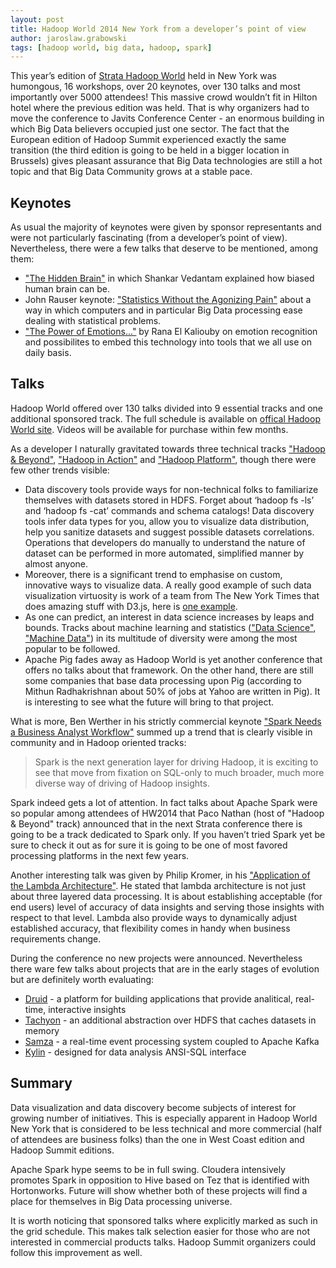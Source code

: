 ```yaml
---
layout: post
title: Hadoop World 2014 New York from a developer’s point of view 
author: jaroslaw.grabowski
tags: [hadoop world, big data, hadoop, spark]
---
```

This year’s edition of [Strata Hadoop World](http://strataconf.com/stratany2014) held in New York was humongous, 16
workshops, over 20 keynotes, over 130 talks and most importantly over 5000 attendees! This massive crowd wouldn’t fit in 
Hilton hotel where the previous edition was held. That is why organizers had to move the conference to Javits Conference
Center - an enormous building in which Big Data believers occupied just one sector. The fact that the European edition of
Hadoop Summit experienced exactly the same transition (the third edition is going to be held in a bigger location in
Brussels) gives pleasant assurance that Big Data technologies are still a hot topic and that Big Data Community grows
at a stable pace.

## Keynotes

As usual the majority of keynotes were given by sponsor representants and were not particularly fascinating (from a 
developer’s point of view). Nevertheless, there were a few talks that deserve to be mentioned, among them:

* ["The Hidden Brain"](http://youtu.be/7mpe6luA5Os) in which Shankar Vedantam explained how biased human brain can be.
* John Rauser keynote: ["Statistics Without the Agonizing Pain"](http://youtu.be/5Dnw46eC-0o) about a way in which 
computers and in particular Big Data processing ease dealing with statistical problems.
* ["The Power of Emotions..."](http://youtu.be/X97XQ-bIBig) by Rana El Kaliouby on emotion recognition and 
possibilites to embed this technology into tools that we all use on daily basis.


## Talks

Hadoop World offered over 130 talks divided into 9 essential tracks and one additional sponsored track. The full 
schedule is available on 
[offical Hadoop World site](http://strataconf.com/stratany2014/public/schedule/grid/public/2014-10-16). Videos will be 
available for purchase within few months.

As a developer I naturally gravitated towards three technical tracks 
["Hadoop & Beyond"](http://strataconf.com/stratany2014/public/schedule/topic/1172), 
["Hadoop in Action"](http://strataconf.com/stratany2014/public/schedule/topic/1174) and 
["Hadoop Platform"](http://strataconf.com/stratany2014/public/schedule/topic/1173), though there were few other trends 
visible:

* Data discovery tools provide ways for non-technical folks to familiarize themselves with datasets stored in HDFS. 
Forget about ‘hadoop fs -ls’ and ‘hadoop fs -cat’ commands and schema catalogs! Data discovery tools infer data types 
for you, allow you to visualize data distribution, help you sanitize datasets and suggest possible datasets 
correlations. Operations that developers do manually to understand the nature of dataset can be performed in more automated, 
simplified manner by almost anyone.
* Moreover, there is a significant trend to emphasise on custom, innovative ways to visualize data. A 
really good example of such data visualization virtuosity is work of a team from The New York Times that does amazing 
stuff with D3.js, here is 
[one example](http://www.nytimes.com/interactive/2014/06/05/upshot/how-the-recession-reshaped-the-economy-in-255-charts.html).
* As one can predict, an interest in data science increases by leaps and bounds. Tracks about machine learning and 
statistics (["Data Science"](http://strataconf.com/stratany2014/public/schedule/topic/1170), 
["Machine Data"](http://strataconf.com/stratany2014/public/schedule/topic/1176)) in its multitude of diversity were among 
the most popular to be followed.
* Apache Pig fades away as Hadoop World is yet another conference that offers no talks about that framework. On the 
other hand, there are still some companies that base data processing upon Pig (according to Mithun Radhakrishnan 
about 50% of jobs at Yahoo are written in Pig). It is interesting to see what the future will bring to that project.

What is more, Ben Werther in his strictly commercial keynote 
["Spark Needs a Business Analyst Workflow"](http://youtu.be/V7Ad37kwsxE) summed up a trend that is clearly visible in 
community and in Hadoop oriented tracks:
> Spark is the next generation layer for driving Hadoop, it is exciting to see that move from fixation on SQL-only to 
much broader, much more diverse way of driving of Hadoop insights.

Spark indeed gets a lot of attention. In fact talks about Apache Spark were so popular among attendees of HW2014 that 
Paco Nathan (host of "Hadoop & Beyond" track) announced that in the next Strata conference there is going to be a track 
dedicated to Spark only.
If you haven’t tried Spark yet be sure to check it out as for sure it is going to be one of most favored processing 
platforms in the next few years. 

Another interesting talk was given by Philip Kromer, in his 
["Application of the Lambda Architecture"](http://strataconf.com/stratany2014/public/schedule/detail/36421). He stated 
that lambda architecture is not just about three layered data processing. It is about establishing acceptable (for end 
users) level of accuracy of data insights and serving those insights with respect to that level. Lambda also provide ways 
to dynamically adjust established accuracy, that flexibility comes in handy when business requirements change.

During the conference no new projects were announced. Nevertheless there ware few talks about projects that are in the early 
stages of evolution but are definitely worth evaluating:

* [Druid](http://druid.io/) - a platform for building applications that provide analitical, real-time, interactive 
insights
* [Tachyon](http://tachyon-project.org/) - an additional abstraction over HDFS that caches datasets in memory
* [Samza](http://samza.incubator.apache.org/contribute/code.html) - a real-time event processing system coupled to Apache Kafka
* [Kylin](http://www.kylin.io/) - designed for data analysis ANSI-SQL interface

## Summary

Data visualization and data discovery become subjects of interest for growing number of initiatives. This is especially 
apparent in Hadoop World New York that is considered to be less technical and more commercial (half of attendees are 
business folks) than the one in West Coast edition and Hadoop Summit editions. 

Apache Spark hype seems to be in full swing. Cloudera intensively promotes Spark in opposition to Hive based on Tez that
 is identified with Hortonworks. Future will show whether both of these projects will find a place for themselves in Big 
 Data processing universe.

It is worth noticing that sponsored talks where explicitly marked as such in the grid schedule. This makes talk selection 
easier for those who are not interested in commercial products talks. Hadoop Summit organizers could follow this 
improvement as well.


